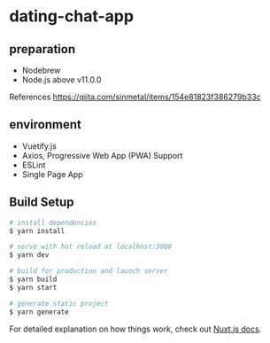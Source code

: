 # dating-chat-app

## preparation

- Nodebrew
- Node.js above v11.0.0

References
https://qiita.com/sinmetal/items/154e81823f386279b33c

## environment

- Vuetify.js
- Axios, Progressive Web App (PWA) Support
- ESLint
- Single Page App

## Build Setup

``` bash
# install dependencies
$ yarn install

# serve with hot reload at localhost:3000
$ yarn dev

# build for production and launch server
$ yarn build
$ yarn start

# generate static project
$ yarn generate
```

For detailed explanation on how things work, check out [Nuxt.js docs](https://nuxtjs.org).
